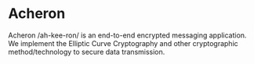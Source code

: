 # Acheron
Acheron /ah-kee-ron/ is an end-to-end encrypted messaging application. We implement the Elliptic Curve Cryptography and other cryptographic method/technology to secure data transmission.
